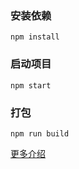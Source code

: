 ### 安装依赖
```shell
npm install
```

### 启动项目
```shell
npm start
```

### 打包
```shell
npm run build
```


<a href="./Introduction.md">更多介绍</a>